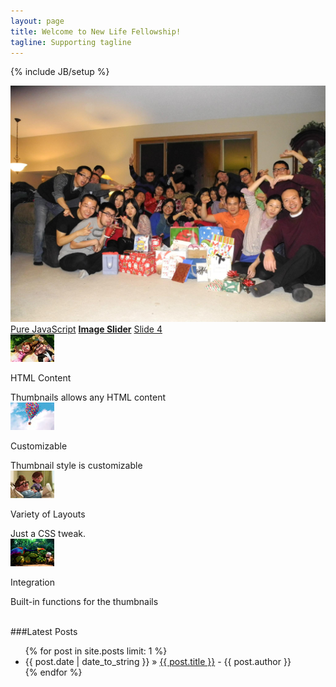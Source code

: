 ```yaml
---
layout: page
title: Welcome to New Life Fellowship!
tagline: Supporting tagline
---
```

{% include JB/setup %}

<head>
    <link href="themes/2/js-image-slider.css" rel="stylesheet" type="text/css" />
    <script src="themes/2/js-image-slider.js" type="text/javascript"></script>
</head>

<div id="sliderFrame">
  <div id="slider">
    <a href="http://www.menucool.com/jquery-slider" target="_blank">
      <img src="images/chrismas.jpg" alt="Welcome to jQuery Slider" />
    </a>
    <a class="lazyImage" href="images/image-slider-2.jpg" title="Pure Javascript. No jQuery. No Flash.">Pure JavaScript</a>
    <a href="http://www.menucool.com/javascript-image-slider"><b data-src="images/image-slider-3.jpg">Image Slider</b></a>
    <a class="lazyImage" href="images/image-slider-4.jpg" title="">Slide 4</a>
  </div>
  <!--thumbnails-->
  <div id="thumbs">
    <div class="thumb">
      <div class="frame"><img src="images/thumb1.jpg" /></div>
      <div class="thumb-content"><p>HTML Content</p>Thumbnails allows any HTML content</div>
      <div style="clear:both;"></div>
    </div>
    <div class="thumb">
      <div class="frame"><img src="images/thumb2.jpg" /></div>
      <div class="thumb-content"><p>Customizable</p>Thumbnail style is customizable</div>
      <div style="clear:both;"></div>
    </div>
    <div class="thumb">
      <div class="frame"><img src="images/thumb3.jpg" /></div>
      <div class="thumb-content"><p>Variety of Layouts</p>Just a CSS tweak.</div>
      <div style="clear:both;"></div>
    </div>
    <div class="thumb">
      <div class="frame"><img src="images/thumb4.jpg" /></div>
      <div class="thumb-content"><p>Integration</p>Built-in functions for the thumbnails</div>
      <div style="clear:both;"></div>
    </div>
  </div>
  <!--clear above float:left elements. It is required if above #slider is styled as float:left. -->
  <div style="clear:both;height:0;"></div>
  </br>
</div>


###Latest Posts

<ul class="posts">
  {% for post in site.posts limit: 1 %}
  <li><span>{{ post.date | date_to_string }}</span> &raquo; <a href="{{ BASE_PATH }}{{ post.url }}">{{ post.title }}</a>
  <span> - {{ post.author }}</span></li>
  {% endfor %}
</ul>
